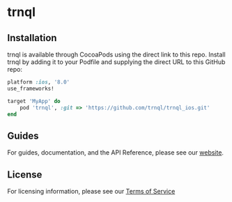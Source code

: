 # trnql

## Installation

trnql is available through CocoaPods using the direct link to this repo. Install trnql by adding it to your Podfile and supplying the direct URL to this GitHub repo:

```ruby
platform :ios, '8.0'
use_frameworks!

target 'MyApp' do
	pod 'trnql', :git => 'https://github.com/trnql/trnql_ios.git'
end
```

## Guides

For guides, documentation, and the API Reference, please see our [website](http://trnql.com/guides-ios/).

## License

For licensing information, please see our [Terms of Service](http://trnql.com/download/EvaluationTermsofService.pdf)
